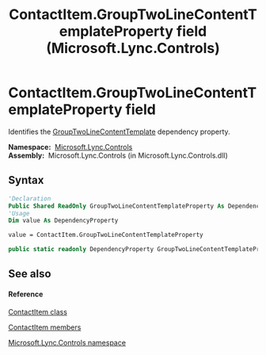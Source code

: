 ﻿---
title: ContactItem.GroupTwoLineContentTemplateProperty field (Microsoft.Lync.Controls)
TOCTitle: GroupTwoLineContentTemplateProperty field
ms:assetid: F:Microsoft.Lync.Controls.ContactItem.GroupTwoLineContentTemplateProperty_DI_3_UC_OCS14MrefLyncWPF
ms:mtpsurl: https://msdn.microsoft.com/en-us/library/microsoft.lync.controls.contactitem.grouptwolinecontenttemplateproperty_di_3_uc_ocs14mreflyncwpf(v=office.15)
ms:contentKeyID: 48598533
ms.date: 07/28/2014
mtps_version: v=office.15
f1_keywords:
- Microsoft.Lync.Controls.ContactItem.GroupTwoLineContentTemplateProperty
dev_langs:
- CSharp
- JScript
- VB
- other
---

# ContactItem.GroupTwoLineContentTemplateProperty field

Identifies the [GroupTwoLineContentTemplate](contactitem-grouptwolinecontenttemplate-property-microsoft-lync-controls_1.md) dependency property.

**Namespace:**  [Microsoft.Lync.Controls](microsoft-lync-controls-namespace_1.md)  
**Assembly:**  Microsoft.Lync.Controls (in Microsoft.Lync.Controls.dll)

## Syntax

``` vb
'Declaration
Public Shared ReadOnly GroupTwoLineContentTemplateProperty As DependencyProperty
'Usage
Dim value As DependencyProperty

value = ContactItem.GroupTwoLineContentTemplateProperty
```

``` csharp
public static readonly DependencyProperty GroupTwoLineContentTemplateProperty
```

## See also

#### Reference

[ContactItem class](contactitem-class-microsoft-lync-controls_1.md)

[ContactItem members](contactitem-members-microsoft-lync-controls_1.md)

[Microsoft.Lync.Controls namespace](microsoft-lync-controls-namespace_1.md)

